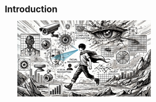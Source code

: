# Introduction

<figure><img src="../.gitbook/assets/cv-introduction-min (2).png" alt=""><figcaption></figcaption></figure>
